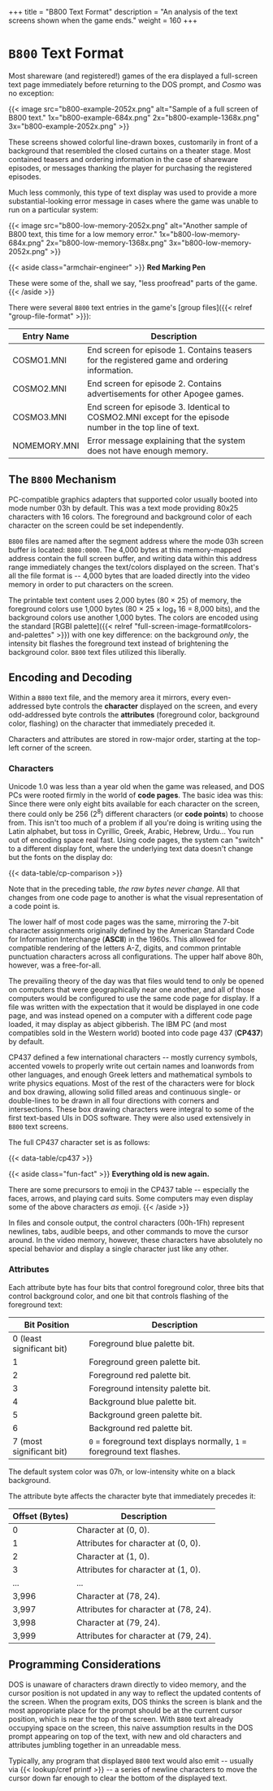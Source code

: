 +++
title = "B800 Text Format"
description = "An analysis of the text screens shown when the game ends."
weight = 160
+++

# `B800` Text Format

Most shareware (and registered!) games of the era displayed a full-screen text page immediately before returning to the DOS prompt, and _Cosmo_ was no exception:

{{< image src="b800-example-2052x.png"
    alt="Sample of a full screen of B800 text."
    1x="b800-example-684x.png"
    2x="b800-example-1368x.png"
    3x="b800-example-2052x.png" >}}

These screens showed colorful line-drawn boxes, customarily in front of a background that resembled the closed curtains on a theater stage. Most contained teasers and ordering information in the case of shareware episodes, or messages thanking the player for purchasing the registered episodes.

Much less commonly, this type of text display was used to provide a more substantial-looking error message in cases where the game was unable to run on a particular system:

{{< image src="b800-low-memory-2052x.png"
    alt="Another sample of B800 text, this time for a low memory error."
    1x="b800-low-memory-684x.png"
    2x="b800-low-memory-1368x.png"
    3x="b800-low-memory-2052x.png" >}}

{{< aside class="armchair-engineer" >}}
**Red Marking Pen**

These were some of the, shall we say, "less proofread" parts of the game.
{{< /aside >}}

There were several `B800` text entries in the game's [group files]({{< relref "group-file-format" >}}):

Entry Name   | Description
-------------|------------
COSMO1.MNI   | End screen for episode 1. Contains teasers for the registered game and ordering information.
COSMO2.MNI   | End screen for episode 2. Contains advertisements for other Apogee games.
COSMO3.MNI   | End screen for episode 3. Identical to COSMO2.MNI except for the episode number in the top line of text.
NOMEMORY.MNI | Error message explaining that the system does not have enough memory.

## The `B800` Mechanism

PC-compatible graphics adapters that supported color usually booted into mode number 03h by default. This was a text mode providing 80x25 characters with 16 colors. The foreground and background color of each character on the screen could be set independently.

`B800` files are named after the segment address where the mode 03h screen buffer is located: `B800:0000`. The 4,000 bytes at this memory-mapped address contain the full screen buffer, and writing data within this address range  immediately changes the text/colors displayed on the screen. That's all the file format is -- 4,000 bytes that are loaded directly into the video memory in order to put characters on the screen.

The printable text content uses 2,000 bytes (80 &times; 25) of memory, the foreground colors use 1,000 bytes (80 &times; 25 &times; log&#x2082; 16 = 8,000 bits), and the background colors use another 1,000 bytes. The colors are encoded using the standard [RGBI palette]({{< relref "full-screen-image-format#colors-and-palettes" >}}) with one key difference: on the background _only_, the intensity bit flashes the foreground text instead of brightening the background color. `B800` text files utilized this liberally.

## Encoding and Decoding

Within a `B800` text file, and the memory area it mirrors, every even-addressed byte controls the **character** displayed on the screen, and every odd-addressed byte controls the **attributes** (foreground color, background color, flashing) on the character that immediately preceded it.

Characters and attributes are stored in row-major order, starting at the top-left corner of the screen.

### Characters

Unicode 1.0 was less than a year old when the game was released, and DOS PCs were rooted firmly in the world of **code pages**. The basic idea was this: Since there were only eight bits available for each character on the screen, there could only be 256 (2<sup>8</sup>) different characters (or **code points**) to choose from. This isn't too much of a problem if all you're doing is writing using the Latin alphabet, but toss in Cyrillic, Greek, Arabic, Hebrew, Urdu... You run out of encoding space real fast. Using code pages, the system can "switch" to a different display font, where the underlying text data doesn't change but the fonts on the display do:

{{< data-table/cp-comparison >}}

Note that in the preceding table, _the raw bytes never change._ All that changes from one code page to another is what the visual representation of a code point is.

The lower half of most code pages was the same, mirroring the 7-bit character assignments originally defined by the American Standard Code for Information Interchange (**ASCII**) in the 1960s. This allowed for compatible rendering of the letters A-Z, digits, and common printable punctuation characters across all configurations. The upper half above 80h, however, was a free-for-all.

The prevailing theory of the day was that files would tend to only be opened on computers that were geographically near one another, and all of those computers would be configured to use the same code page for display. If a file was written with the expectation that it would be displayed in one code page, and was instead opened on a computer with a different code page loaded, it may display as abject gibberish. The IBM PC (and most compatibles sold in the Western world) booted into code page 437 (**CP437**) by default.

CP437 defined a few international characters -- mostly currency symbols, accented vowels to properly write out certain names and loanwords from other languages, and enough Greek letters and mathematical symbols to write physics equations. Most of the rest of the characters were for block and box drawing, allowing solid filled areas and continuous single- or double-lines to be drawn in all four directions with corners and intersections. These box drawing characters were integral to some of the first text-based UIs in DOS software. They were also used extensively in `B800` text screens.

The full CP437 character set is as follows:

{{< data-table/cp437 >}}

{{< aside class="fun-fact" >}}
**Everything old is new again.**

There are some precursors to emoji in the CP437 table -- especially the faces, arrows, and playing card suits. Some computers may even display some of the above characters _as_ emoji.
{{< /aside >}}

In files and console output, the control characters (00h-1Fh) represent newlines, tabs, audible beeps, and other commands to move the cursor around. In the video memory, however, these characters have absolutely no special behavior and display a single character just like any other.

### Attributes

Each attribute byte has four bits that control foreground color, three bits that control background color, and one bit that controls flashing of the foreground text:

Bit Position              | Description
--------------------------|------------
0 (least significant bit) | Foreground blue palette bit.
1                         | Foreground green palette bit.
2                         | Foreground red palette bit.
3                         | Foreground intensity palette bit.
4                         | Background blue palette bit.
5                         | Background green palette bit.
6                         | Background red palette bit.
7 (most significant bit)  | `0` = foreground text displays normally, `1` = foreground text flashes.

The default system color was 07h, or low-intensity white on a black background.

The attribute byte affects the character byte that immediately precedes it:

Offset (Bytes) | Description
---------------|------------
0              | Character at (0, 0).
1              | Attributes for character at (0, 0).
2              | Character at (1, 0).
3              | Attributes for character at (1, 0).
...            | ...
3,996          | Character at (78, 24).
3,997          | Attributes for character at (78, 24).
3,998          | Character at (79, 24).
3,999          | Attributes for character at (79, 24).

## Programming Considerations

DOS is unaware of characters drawn directly to video memory, and the cursor position is not updated in any way to reflect the updated contents of the screen. When the program exits, DOS thinks the screen is blank and the most appropriate place for the prompt should be at the current cursor position, which is near the top of the screen. With `B800` text already occupying space on the screen, this naive assumption results in the DOS prompt appearing on top of the text, with new and old characters and attributes jumbling together in an unreadable mess.

Typically, any program that displayed `B800` text would also emit -- usually via {{< lookup/cref printf >}} -- a series of newline characters to move the cursor down far enough to clear the bottom of the displayed text.
